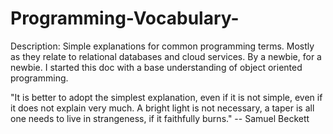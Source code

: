 # Programming-Vocabulary-

Description: Simple explanations for common programming terms. Mostly as they relate to relational databases and cloud services. By a newbie, for a newbie. 
I started this doc with a base understanding of object oriented programming.

"It is better to adopt the simplest explanation, even if it is not simple, even if it does not explain very much. A bright light is not necessary, a taper is all one needs to live in strangeness, if it faithfully burns." -- Samuel Beckett
